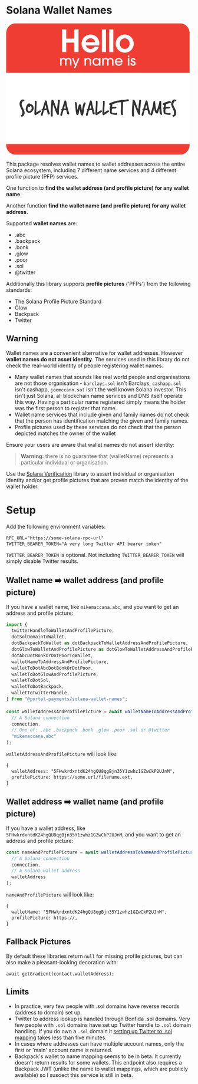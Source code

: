 # Solana Wallet Names

<img src="docs/logo.png" alt="A human wearing a badge that says Hello my name is Solana Wallet Names" />

This package resolves wallet names to wallet addresses across the entire Solana ecosystem, including 7 different name services and 4 different profile picture (PFP) services.

One function to **find the wallet address (and profile picture) for any wallet name**.

Another function **find the wallet name (and profile picture) for any wallet address**.

Supported **wallet names** are:

 - .abc
 - .backpack
 - .bonk
 - .glow
 - .poor
 - .sol
 - @twitter

Additionally this library supports **profile pictures** ('PFPs') from the following standards:

 - The Solana Profile Picture Standard
 - Glow
 - Backpack
 - Twitter

## Warning

Wallet names are a convenient alternative for wallet addresses. However **wallet names do not asset identity**. The services used in this library do not check the real-world identity of people registering wallet names.
 - Many wallet names that sounds like real world people and organisations are not those organisation - `barclays.sol` isn't Barclays, `cashapp.sol` isn't cashapp, `joemccann.sol` isn't the well known Solana investor. This isn't just Solana, all blockchain name services and DNS itself operate this way. Having a particular name registered simply means the holder was the first person to register that name.
 - Wallet name services that include given and family names do not check that the person has identification matching the given and family names.
 - Profile pictures used by these services do not check that the person depicted matches the owner of the wallet

Ensure your users are aware that wallet names do not assert identity:

> **Warning:** there is no guarantee that (walletName) represents a particular individual or organisation.

Use the [Solana Verification]() library to assert individual or organisation identity and/or get profile pictures that are proven match the identity of the wallet holder. 

# Setup

Add the following environment variables:

```
RPC_URL="https://some-solana-rpc-url"
TWITTER_BEARER_TOKEN="A very long Twitter API bearer token"
```

`TWITTER_BEARER_TOKEN` is optional. Not including `TWITTER_BEARER_TOKEN` will simply disable Twitter results.

## Wallet name ➡️ wallet address (and profile picture)

If you have a wallet name, like `mikemaccana.abc`, and you want to get an address and profile picture:

```typescript
import {
  twitterHandleToWalletAndProfilePicture,
  dotSolDomainToWallet,
  dotBackpackToWallet as dotBackpackToWalletAddressAndProfilePicture,
  dotGlowToWalletAndProfilePicture as dotGlowToWalletAddressAndProfilePicture,
  dotAbcDotBonkOrDotPoorToWallet,
  walletNameToAddressAndProfilePicture,
  walletToDotAbcDotBonkOrDotPoor,
  walletToDotGlowAndProfilePicture,
  walletToDotSol,
  walletToDotBackpack,
  walletToTwitterHandle,
} from "@portal-payments/solana-wallet-names";

const walletAddressAndProfilePicture = await walletNameToAddressAndProfilePicture(
  // A Solana connection
  connection,
  // One of: .abc .backpack .bonk .glow .poor .sol or @twitter
  "mikemaccana.abc"
);
```

`walletAddressAndProfilePicture` will look like:

```
{
  walletAddress: "5FHwkrdxntdK24hgQU8qgBjn35Y1zwhz1GZwCkP2UJnM",
  profilePicture: https://some.url/filename.ext,
}
```

## Wallet address ➡️ wallet name (and profile picture)

If you have a wallet address, like `5FHwkrdxntdK24hgQU8qgBjn35Y1zwhz1GZwCkP2UJnM`, and you want to get an address and profile picture:

```typescript
const nameAndProfilePicture = await walletAddressToNameAndProfilePicture(
  // A Solana connection
  connection,
  // A Solana wallet address
  walletAddress
);
```

`nameAndProfilePicture` will look like:

```
{
  walletName: "5FHwkrdxntdK24hgQU8qgBjn35Y1zwhz1GZwCkP2UJnM",
  profilePicture: https://,
}
```

## Fallback Pictures

By default these libraries return `null` for missing profile pictures, but can also make a pleasant-looking decoration with:

```
await getGradient(contact.walletAddress);
```

## Limits

- In practice, very few people with .sol domains have reverse records (address to domain) set up.
- Twitter to address lookup is handled through Bonfida .sol domains. Very few people with `.sol` domains have set up Twitter handle to `.sol` domain handling. If you do own a `.sol` domain it [setting up Twitter to .sol mapping](https://docs.bonfida.org/collection/solana-name-service-twitter) takes less than five minutes.
- In cases where addresses can have multiple account names, only the first or 'main' account name is returned.
- Backpack's wallet to name mapping seems to be in beta. It currently doesn't return results for some wallets. This endpoint also requires a Backpack JWT (unlike the name to wallet mappings, which are publicly available) so I susoect this service is still in beta.

  

  
